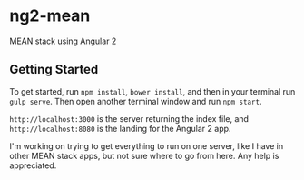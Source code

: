 # ng2-mean
MEAN stack using Angular 2

## Getting Started
To get started, run `npm install`, `bower install`, and then in your terminal run `gulp serve`. Then open another terminal window and run `npm start`. 

`http://localhost:3000` is the server returning the index file, and `http://localhost:8080` is the landing for the Angular 2 app.

I'm working on trying to get everything to run on one server, like I have in other MEAN stack apps, but not sure where to go from here. Any help is appreciated.
